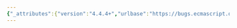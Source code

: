 ```yaml
---
{"_attributes":{"version":"4.4.4+","urlbase":"https://bugs.ecmascript.org/","maintainer":"dherman@mozilla.com"},"bug":{"bug_id":1675,"creation_ts":"2013-07-31 06:22:00 -0700","short_desc":"15.13.6.3.7: full ArrayBuffer clone necessary or srcByteOffset needs to be adjusted","delta_ts":"2013-08-23 08:22:47 -0700","product":"Draft for 6th Edition","component":"technical issue","version":"Rev 16: July 15, 2013 Draft","rep_platform":"All","op_sys":"All","bug_status":"RESOLVED","resolution":"FIXED","priority":"Normal","bug_severity":"normal","everconfirmed":true,"reporter":{"uid":"andrebargull","name":"André Bargull"},"assigned_to":{"uid":"allen","name":"Allen Wirfs-Brock"},"long_desc":[{"commentid":4650,"comment_count":0,"who":{"uid":"andrebargull","name":"André Bargull"},"bug_when":"2013-07-31 06:22:21 -0700","thetext":"15.13.6.3.7 \"%TypedArray%.prototype.set(typedArray, offset = 0)\", step 23.\n\nIf srcBuffer === targetBuffer, srcBuffer gets cloned through CloneArrayBuffer(), but only for a length of `srcLength`, which does not prevent the loop in step 27 to step on its toes. Either CloneArrayBuffer() needs to be instructed to make a full copy, that means from 0 to srcBuffer's [[ArrayBufferByteLength]], or make partial clone from srcByteOffset to srcLength and then set srcByteOffset to 0."},{"commentid":4984,"comment_count":1,"who":{"uid":"allen","name":"Allen Wirfs-Brock"},"bug_when":"2013-08-19 18:14:54 -0700","thetext":"fixed in rev17 editor's draft"},{"commentid":5105,"comment_count":2,"who":{"uid":"allen","name":"Allen Wirfs-Brock"},"bug_when":"2013-08-23 08:22:47 -0700","thetext":"fixed in rev17, August 23, 2013 draft"}]}}
---
```

